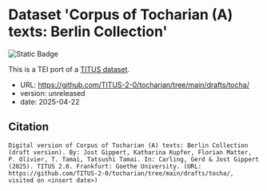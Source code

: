 # Dataset 'Corpus of Tocharian (A) texts: Berlin Collection'

![Static Badge](https://img.shields.io/badge/TEI_validation-failing-red)

This is a TEI port of a [TITUS dataset](http://titus.uni-frankfurt.de/texte/etcs/toch/tocha/tocha.htm).

* URL: https://github.com/TITUS-2-0/tocharian/tree/main/drafts/tocha/
* version: unreleased
* date: 2025-04-22

## Citation
```
Digital version of Corpus of Tocharian (A) texts: Berlin Collection (draft version). By: Jost Gippert, Katharina Kupfer, Florian Matter, P. Olivier, T. Tamai, Tatsushi Tamai. In: Carling, Gerd & Jost Gippert (2025). TITUS 2.0. Frankfurt: Goethe University. (URL: https://github.com/TITUS-2-0/tocharian/tree/main/drafts/tocha/, visited on <insert date>)
```
